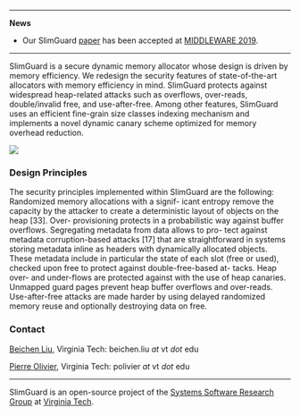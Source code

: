 * * *
**News**

- Our SlimGuard [paper](https://www.ssrg.ece.vt.edu/papers/vee2019.pdf) has been accepted
at [MIDDLEWARE 2019]().

* * *

SlimGuard is a secure dynamic memory allocator whose design is driven by memory
efficiency. We redesign the security features of state-of-the-art allocators
with memory efficiency in mind. SlimGuard protects against widespread
heap-related attacks such as overflows, over-reads, double/invalid free, and
use-after-free. Among other features, SlimGuard uses an efficient fine-grain
size classes indexing mechanism and implements a novel dynamic canary scheme
optimized for memory overhead reduction.

![](https://github.com/bcliu430/slimguard_publish/blob/master/doc/overview.png)

### Design Principles

The security principles implemented within SlimGuard are the following:
Randomized memory allocations with a signif- icant entropy remove the capacity
by the attacker to create a deterministic layout of objects on the heap [33].
Over- provisioning protects in a probabilistic way against buffer overflows.
Segregating metadata from data allows to pro- tect against metadata
corruption-based attacks [17] that are straightforward in systems storing
metadata inline as headers with dynamically allocated objects. These metadata
include in particular the state of each slot (free or used), checked upon free
to protect against double-free-based at- tacks. Heap over- and under-flows are
protected against with the use of heap canaries. Unmapped guard pages prevent
heap buffer overflows and over-reads. Use-after-free attacks are made harder by
using delayed randomized memory reuse and optionally destroying data on free.

### Contact

[Beichen Liu](), Virginia Tech: beichen.liu *at* vt *dot* edu

[Pierre Olivier](https://sites.google.com/view/pierreolivier), Virginia Tech: polivier *at* vt *dot* edu

* * *

SlimGuard is an open-source project of the [Systems Software Research
Group](https://www.ssrg.ece.vt.edu/) at [Virginia Tech](https://vt.edu/).

